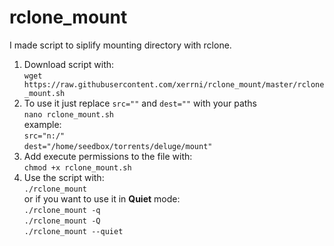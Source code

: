 # rclone_mount
I made script to siplify mounting directory with rclone. <br />

1. Download script with: <br />
`wget https://raw.githubusercontent.com/xerrni/rclone_mount/master/rclone_mount.sh`
2. To use it just replace `src=""` and `dest=""` with your paths <br />
`nano rclone_mount.sh` <br />
example:<br />
`src="n:/"` <br />
`dest="/home/seedbox/torrents/deluge/mount"` <br />
3. Add execute permissions to the file with: <br />
`chmod +x rclone_mount.sh`<br />
4. Use the script with:<br />
`./rclone_mount`<br />
or if you want to use it in **Quiet** mode:<br />
`./rclone_mount -q`<br />
`./rclone_mount -Q`<br />
`./rclone_mount --quiet`<br />
